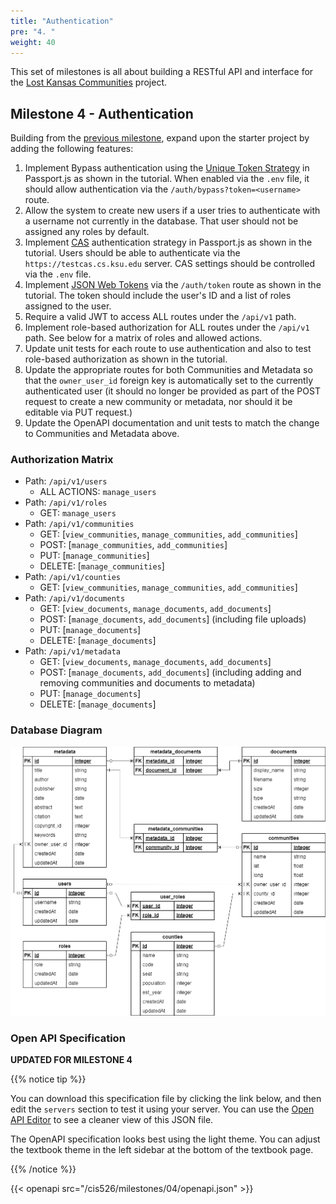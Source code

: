 ```yaml
---
title: "Authentication"
pre: "4. "
weight: 40
---
```


This set of milestones is all about building a RESTful API and interface for the [Lost Kansas Communities](https://lostkansas.ccrsdigitalprojects.com/) project. 

## Milestone 4 - Authentication

Building from the [previous milestone](../03-rest-api/), expand upon the starter project by adding the following features:

1. Implement Bypass authentication using the [Unique Token Strategy](https://www.passportjs.org/packages/passport-unique-token/) in Passport.js as shown in the tutorial. When enabled via the `.env` file, it should allow authentication via the `/auth/bypass?token=<username>` route.
2. Allow the system to create new users if a user tries to authenticate with a username not currently in the database. That user should not be assigned any roles by default.
3. Implement [CAS](https://github.com/alt-cs-lab/passport-cas) authentication strategy in Passport.js as shown in the tutorial. Users should be able to authenticate via the `https://testcas.cs.ksu.edu` server. CAS settings should be controlled via the `.env` file.
4. Implement [JSON Web Tokens](https://www.npmjs.com/package/jsonwebtoken) via the `/auth/token` route as shown in the tutorial. The token should include the user's ID and a list of roles assigned to the user.
5. Require a valid JWT to access ALL routes under the `/api/v1` path. 
6. Implement role-based authorization for ALL routes under the `/api/v1` path. See below for a matrix of roles and allowed actions.
7. Update unit tests for each route to use authentication and also to test role-based authorization as shown in the tutorial.
8. Update the appropriate routes for both Communities and Metadata so that the `owner_user_id` foreign key is automatically set to the currently authenticated user (it should no longer be provided as part of the POST request to create a new community or metadata, nor should it be editable via PUT request.)
9. Update the OpenAPI documentation and unit tests to match the change to Communities and Metadata above. 

### Authorization Matrix

* Path: `/api/v1/users`
  * ALL ACTIONS: `manage_users`
* Path: `/api/v1/roles`
  * GET: `manage_users`
* Path: `/api/v1/communities`
  * GET: [`view_communities`, `manage_communities`, `add_communities`]
  * POST: [`manage_communities`, `add_communities`]
  * PUT: [`manage_communities`]
  * DELETE: [`manage_communities`]
* Path: `/api/v1/counties`
  * GET: [`view_communities`, `manage_communities`, `add_communities`]
* Path: `/api/v1/documents`
  * GET: [`view_documents`, `manage_documents`, `add_documents`]
  * POST: [`manage_documents`, `add_documents`] (including file uploads)
  * PUT: [`manage_documents`]
  * DELETE: [`manage_documents`]
* Path: `/api/v1/metadata`
  * GET: [`view_documents`, `manage_documents`, `add_documents`]
  * POST: [`manage_documents`, `add_documents`] (including adding and removing communities and documents to metadata)
  * PUT: [`manage_documents`]
  * DELETE: [`manage_documents`]

### Database Diagram

![Database Diagram](images/milestones/02/lost_communities.png)

### Open API Specification

**UPDATED FOR MILESTONE 4**

{{% notice tip %}}

You can download this specification file by clicking the link below, and then edit the `servers` section to test it using your server. You can use the [Open API Editor](https://editor.swagger.io/) to see a cleaner view of this JSON file.

The OpenAPI specification looks best using the light theme. You can adjust the textbook theme in the left sidebar at the bottom of the textbook page.

{{% /notice %}}

{{< openapi src="/cis526/milestones/04/openapi.json" >}}